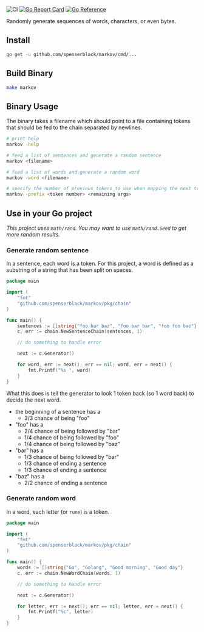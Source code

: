 ![CI](https://github.com/spenserblack/markov/workflows/CI/badge.svg)
[![Go Report Card](https://goreportcard.com/badge/github.com/spenserblack/markov)](https://goreportcard.com/report/github.com/spenserblack/markov)
[![Go Reference](https://pkg.go.dev/badge/github.com/spenserblack/markov.svg)](https://pkg.go.dev/github.com/spenserblack/markov)

Randomly generate sequences of words, characters, or even bytes.

## Install

```bash
go get -u github.com/spenserblack/markov/cmd/...
```

## Build Binary

```bash
make markov
```

## Binary Usage

The binary takes a filename which should point to a file containing tokens
that should be fed to the chain separated by newlines.

```bash
# print help
markov -help

# feed a list of sentences and generate a random sentence
markov <filename>

# feed a list of words and generate a random word
markov -word <filename>

# specify the number of previous tokens to use when mapping the next token
markov -prefix <token number> <remaining args>
```

## Use in your Go project

*This project uses `math/rand`. You may want to use `math/rand.Seed` to get more random results.*

### Generate random sentence

In a sentence, each word is a token. For this project, a word is defined as a substring of a string
that has been split on spaces.

```go
package main

import (
	"fmt"
	"github.com/spenserblack/markov/pkg/chain"
)

func main() {
	sentences := []string{"foo bar baz", "foo bar bar", "foo foo baz"}
	c, err := chain.NewSentenceChain(sentences, 1)

	// do something to handle error

	next := c.Generator()

	for word, err := next(); err == nil; word, err = next() {
		fmt.Printf("%s ", word)
	}
}
```

What this does is tell the generator to look 1 token back (so 1 word back) to decide the next word.

- the beginning of a sentence has a
  - 3/3 chance of being "foo"
- "foo" has a
  - 2/4 chance of being followed by "bar"
  - 1/4 chance of being followed by "foo"
  - 1/4 chance of being followed by "baz"
- "bar" has a
  - 1/3 chance of being followed by "bar"
  - 1/3 chance of ending a sentence
  - 1/3 chance of ending a sentence
- "baz" has a
  - 2/2 chance of ending a sentence

### Generate random word

In a word, each letter (or `rune`) is a token.

```go
package main

import (
	"fmt"
	"github.com/spenserblack/markov/pkg/chain"
)

func main() {
	words := []string{"Go", "Golang", "Good morning", "Good day"}
	c, err := chain.NewWordChain(words, 1)

	// do something to handle error

	next := c.Generator()

	for letter, err := next(); err == nil; letter, err = next() {
		fmt.Printf("%c", letter)
	}
}
```
